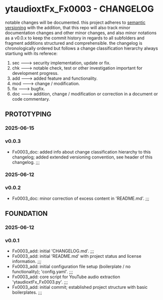 # ytaudioxtFx_Fx0003 - CHANGELOG

notable changes will be documented. this project adheres to [semantic versioning](https://semver.org/spec/v2.0.0.html) with the addition, that this repo will also track minor documentation changes and other minor changes, and also minor notations as a v0.0.x to keep the commit history in regards to all subfolders and fragment additions structured and comprehensible. the changelog is chronologically ordered but follows a change classification hierarchy always startiung with its referece:

1. sec ---> security implementation, update or fix.
2. chk ---> notable check, test or other investigation important for development progress.
3. add ---> added feature and functionality.
4. mod ---> change / modification.
5. fix ---> bugfix.
6. doc ---> addition, change / modification or correction in a document or code commentary.

## PROTOTYPING

### 2025-06-15

### v0.0.3

- Fx0003_doc: added info about change classification hierarchy to this changelog; added extended versioning convention, see header of this changelog. ;;;

### 2025-06-12

### v0.0.2

- Fx0003_doc: minor correction of excess content in 'README.md'. ;;;

## FOUNDATION

### 2025-06-12

### v0.0.1

- Fx0003_add: initial 'CHANGELOG.md'. ;;;
- Fx0003_add: initial 'README.md' with project status and license information. ;;;
- Fx0003_add: initial configuration file setup (boilerplate / no functionality); 'config.yaml'. ;;;
- Fx0003_add: core script for YouTube audio extraction 'ytaudioxtFx_Fx0003.py'. ;;;
- Fx0003_add: initial commit; established project structure with basic boilerplates. ;;;